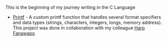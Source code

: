 This is the beginning of my journey writing in the C Language

* [Printf](https://github.com/HarpII/printf) - A custom printf function that handles several format specifiers and data types (strings, characters, integers, longs, memory address). This project was done in collaboration with my colleague [Harp Fanawapo](https://github.com/HarpII)



